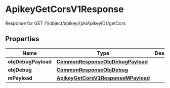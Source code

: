 

# ApikeyGetCorsV1Response

Response for GET /1/object/apikey/{pkiApikeyID}/getCors

## Properties

| Name | Type | Description | Notes |
|------------ | ------------- | ------------- | -------------|
|**objDebugPayload** | [**CommonResponseObjDebugPayload**](CommonResponseObjDebugPayload.md) |  |  |
|**objDebug** | [**CommonResponseObjDebug**](CommonResponseObjDebug.md) |  |  [optional] |
|**mPayload** | [**ApikeyGetCorsV1ResponseMPayload**](ApikeyGetCorsV1ResponseMPayload.md) |  |  |



